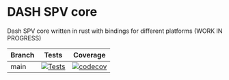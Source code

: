 # DASH SPV core
Dash SPV core written in rust with bindings for different platforms (WORK IN PROGRESS)

| Branch | Tests                                                                                                                           | Coverage |
|--------|---------------------------------------------------------------------------------------------------------------------------------|------|
| main | [![Tests](https://github.com/dashpay/dash-shared-core/workflows/CI/badge.svg?branch=main)](https://github.com/dashpay/dash-shared-core/actions) | [![codecov](https://codecov.io/gh/dashpay/dash-shared-core/branch/main/graph/badge.svg?token=6Z6A6FT5HV)](https://codecov.io/gh/dashpay/dash-shared-core) |
